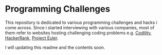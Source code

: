 Programming Challenges
=======================

This repository is dedicated to various programming challenges and hacks i come across. Since i started interviewing with various companies, most of them refer to websites hosting challenging coding problems e.g. [Codility](http://codility.com), [HackerRank](http://hackerrank.com), [Project Euler](http://projecteuler.net).

I will updating this readme and the contents soon.